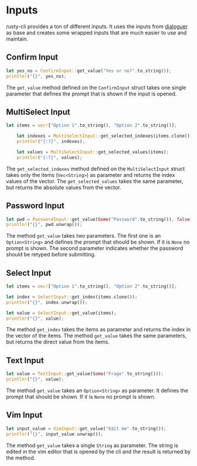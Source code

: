 # Inputs

rusty-cli provides a ton of different inputs. It uses the 
inputs from <a href="https://docs.rs/dialoguer/0.10.1/dialoguer/">dialoguer</a>
as base and creates some wrapped inputs that are much easier to
use and maintain.

## Confirm Input 

```rust
let yes_no = ConfirmInput::get_value("Yes or no?".to_string());
println!("{}", yes_no);
```

The `get_value` method defined on the `ConfirmInput` struct takes one single 
parameter that defines the prompt that is shown if the input is opened.

## MultiSelect Input

```rust
let items = vec!["Option 1".to_string(), "Option 2".to_string()];

    let indexes = MultiSelectInput::get_selected_indexes(items.clone());
    println!("{:?}", indexes);

    let values = MultiSelectInput::get_selected_values(items);
    println!("{:?}", values);
```

The `get_selected_indexes` method defined on the `MultiSelectInput` 
struct takes only the items (`Vec<String>`) as parameter and returns the index values of the 
vector. The `get_selected_values` takes the same parameter, but returns the absolute 
values from the vector.

## Password Input

```rust
let pwd = PasswordInput::get_value(Some("Password".to_string()), false);
println!("{}", pwd.unwrap());
```
The method `get_value` takes two parameters. The first one is an `Option<String>` and defines 
the prompt that should be shown. If it is `None` no prompt is shown.
The second parameter indicates whether the password should be retyped before submitting.

## Select Input

```rust
let items = vec!["Option 1".to_string(), "Option 2".to_string()];

let index = SelectInput::get_index(items.clone());
println!("{}", index.unwrap());

let value = SelectInput::get_value(items);
println!("{}", value);
```

The method `get_index` takes the items as parameter and returns 
the index in the vector of the items. The method `get_value` takes the 
same parameters, but returns the direct value from the items.

## Text Input

```rust
let value = TextInput::get_value(Some("Frage".to_string()));
println!("{}", value);
```

The method `get_value` takes an `Option<String>` as parameter. It defines the 
prompt that should be shown. If it is `None` no prompt is shown.

## Vim Input 

```rust
let input_value = VimInput::get_value("Edit me".to_string());
println!("{}", input_value.unwrap());
```

The method `get_value` takes a single `String` as parameter. The string 
is edited in the vim editor that is opened by the cli and the 
result is returned by the method.